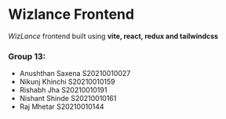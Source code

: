 # Wizlance Frontend

*WizLance* frontend built using **vite, react, redux and tailwindcss**

### Group 13:
- Anushthan Saxena  S20210010027
- Nikunj Khinchi S20210010159
- Rishabh Jha S20210010191
- Nishant Shinde S20210010161
- Raj Mhetar S20210010144